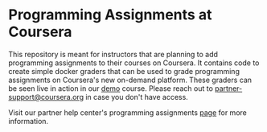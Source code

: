 # Programming Assignments at Coursera

This repository is meant for instructors that are planning to add programming assignments to their courses on Coursera. It contains code to create simple docker graders that can be used to grade programming assignments on Coursera's new on-demand platform. These graders can be seen live in action in our [demo](https://www.coursera.org/learn/pa-on-demand/outline) course. Please reach out to partner-support@coursera.org in case you don't have access.

Visit our partner help center's programming assignments [page](https://partner.coursera.help/hc/articles/205314475) for more information.
